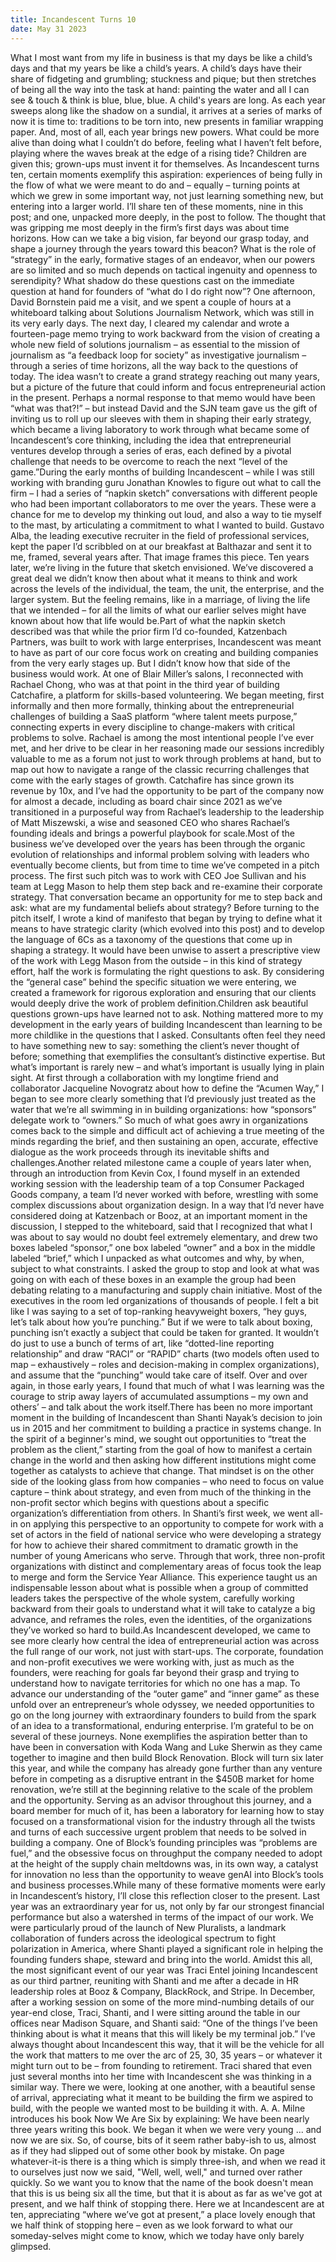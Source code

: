 ```yaml
---
title: Incandescent Turns 10
date: May 31 2023
---
```


What I most want from my life in business is that my days be like a child’s days and that my years be like a child’s years. A child’s days have their share of fidgeting and grumbling; stuckness and pique; but then stretches of being all the way into the task at hand: painting the water and all I can see & touch & think is blue, blue, blue. A child's years are long. As each year sweeps along like the shadow on a sundial, it arrives at a series of marks of now it is time to: traditions to be torn into, new presents in familiar wrapping paper. And, most of all, each year brings new powers. What could be more alive than doing what I couldn’t do before, feeling what I haven’t felt before, playing where the waves break at the edge of a rising tide? Children are given this; grown-ups must invent it for themselves. As Incandescent turns ten, certain moments exemplify this aspiration: experiences of being fully in the flow of what we were meant to do and – equally – turning points at which we grew in some important way, not just learning something new, but entering into a larger world. I’ll share ten of these moments, nine in this post; and one, unpacked more deeply, in the post to follow. The thought that was gripping me most deeply in the firm’s first days was about time horizons. How can we take a big vision, far beyond our grasp today, and shape a journey through the years toward this beacon? What is the role of “strategy” in the early, formative stages of an endeavor, when our powers are so limited and so much depends on tactical ingenuity and openness to serendipity? What shadow do these questions cast on the immediate question at hand for founders of “what do I do right now”? One afternoon, David Bornstein paid me a visit, and we spent a couple of hours at a whiteboard talking about Solutions Journalism Network, which was still in its very early days. The next day, I cleared my calendar and wrote a fourteen-page memo trying to work backward from the vision of creating a whole new field of solutions journalism – as essential to the mission of journalism as “a feedback loop for society” as investigative journalism – through a series of time horizons, all the way back to the questions of today. The idea wasn’t to create a grand strategy reaching out many years, but a picture of the future that could inform and focus entrepreneurial action in the present. Perhaps a normal response to that memo would have been “what was that?!” – but instead David and the SJN team gave us the gift of inviting us to roll up our sleeves with them in shaping their early strategy, which became a living laboratory to work through what became some of Incandescent’s core thinking, including the idea that entrepreneurial ventures develop through a series of eras, each defined by a pivotal challenge that needs to be overcome to reach the next “level of the game.”During the early months of building Incandescent – while I was still working with branding guru Jonathan Knowles to figure out what to call the firm – I had a series of “napkin sketch” conversations with different people who had been important collaborators to me over the years. These were a chance for me to develop my thinking out loud, and also a way to tie myself to the mast, by articulating a commitment to what I wanted to build. Gustavo Alba, the leading executive recruiter in the field of professional services, kept the paper I’d scribbled on at our breakfast at Balthazar and sent it to me, framed, several years after. That image frames this piece. Ten years later, we’re living in the future that sketch envisioned. We’ve discovered a great deal we didn’t know then about what it means to think and work across the levels of the individual, the team, the unit, the enterprise, and the larger system. But the feeling remains, like in a marriage, of living the life that we intended – for all the limits of what our earlier selves might have known about how that life would be.Part of what the napkin sketch described was that while the prior firm I’d co-founded, Katzenbach Partners, was built to work with large enterprises, Incandescent was meant to have as part of our core focus work on creating and building companies from the very early stages up. But I didn’t know how that side of the business would work. At one of Blair Miller’s salons, I reconnected with Rachael Chong, who was at that point in the third year of building Catchafire, a platform for skills-based volunteering. We began meeting, first informally and then more formally, thinking about the entrepreneurial challenges of building a SaaS platform “where talent meets purpose,” connecting experts in every discipline to change-makers with critical problems to solve. Rachael is among the most intentional people I’ve ever met, and her drive to be clear in her reasoning made our sessions incredibly valuable to me as a forum not just to work through problems at hand, but to map out how to navigate a range of the classic recurring challenges that come with the early stages of growth. Catchafire has since grown its revenue by 10x, and I’ve had the opportunity to be part of the company now for almost a decade, including as board chair since 2021 as we’ve transitioned in a purposeful way from Rachael’s leadership to the leadership of Matt Miszewski, a wise and seasoned CEO who shares Rachael’s founding ideals and brings a powerful playbook for scale.Most of the business we’ve developed over the years has been through the organic evolution of relationships and informal problem solving with leaders who eventually become clients, but from time to time we’ve competed in a pitch process. The first such pitch was to work with CEO Joe Sullivan and his team at Legg Mason to help them step back and re-examine their corporate strategy. That conversation became an opportunity for me to step back and ask: what are my fundamental beliefs about strategy? Before turning to the pitch itself, I wrote a kind of manifesto that began by trying to define what it means to have strategic clarity (which evolved into this post) and to develop the language of 6Cs as a taxonomy of the questions that come up in shaping a strategy. It would have been unwise to assert a prescriptive view of the work with Legg Mason from the outside – in this kind of strategy effort, half the work is formulating the right questions to ask. By considering the “general case” behind the specific situation we were entering, we created a framework for rigorous exploration and ensuring that our clients would deeply drive the work of problem definition.Children ask beautiful questions grown-ups have learned not to ask. Nothing mattered more to my development in the early years of building Incandescent than learning to be more childlike in the questions that I asked. Consultants often feel they need to have something new to say: something the client’s never thought of before; something that exemplifies the consultant’s distinctive expertise. But what’s important is rarely new – and what’s important is usually lying in plain sight. At first through a collaboration with my longtime friend and collaborator Jacqueline Novogratz about how to define the “Acumen Way,” I began to see more clearly something that I’d previously just treated as the water that we’re all swimming in in building organizations: how “sponsors” delegate work to “owners.” So much of what goes awry in organizations comes back to the simple and difficult act of achieving a true meeting of the minds regarding the brief, and then sustaining an open, accurate, effective dialogue as the work proceeds through its inevitable shifts and challenges.Another related milestone came a couple of years later when, through an introduction from Kevin Cox, I found myself in an extended working session with the leadership team of a top Consumer Packaged Goods company, a team I’d never worked with before, wrestling with some complex discussions about organization design. In a way that I’d never have considered doing at Katzenbach or Booz, at an important moment in the discussion, I stepped to the whiteboard, said that I recognized that what I was about to say would no doubt feel extremely elementary, and drew two boxes labeled “sponsor,” one box labeled “owner” and a box in the middle labeled “brief,” which I unpacked as what outcomes and why, by when, subject to what constraints. I asked the group to stop and look at what was going on with each of these boxes in an example the group had been debating relating to a manufacturing and supply chain initiative. Most of the executives in the room led organizations of thousands of people. I felt a bit like I was saying to a set of top-ranking heavyweight boxers, “hey guys, let’s talk about how you’re punching.” But if we were to talk about boxing, punching isn’t exactly a subject that could be taken for granted. It wouldn’t do just to use a bunch of terms of art, like “dotted-line reporting relationship” and draw “RACI” or “RAPID” charts (two models often used to map – exhaustively – roles and decision-making in complex organizations), and assume that the “punching” would take care of itself. Over and over again, in those early years, I found that much of what I was learning was the courage to strip away layers of accumulated assumptions – my own and others’ – and talk about the work itself.There has been no more important moment in the building of Incandescent than Shanti Nayak’s decision to join us in 2015 and her commitment to building a practice in systems change. In the spirit of a beginner's mind, we sought out opportunities to “treat the problem as the client,” starting from the goal of how to manifest a certain change in the world and then asking how different institutions might come together as catalysts to achieve that change. That mindset is on the other side of the looking glass from how companies – who need to focus on value capture – think about strategy, and even from much of the thinking in the non-profit sector which begins with questions about a specific organization’s differentiation from others. In Shanti’s first week, we went all-in on applying this perspective to an opportunity to compete for work with a set of actors in the field of national service who were developing a strategy for how to achieve their shared commitment to dramatic growth in the number of young Americans who serve. Through that work, three non-profit organizations with distinct and complementary areas of focus took the leap to merge and form the Service Year Alliance. This experience taught us an indispensable lesson about what is possible when a group of committed leaders takes the perspective of the whole system, carefully working backward from their goals to understand what it will take to catalyze a big advance, and reframes the roles, even the identities, of the organizations they’ve worked so hard to build.As Incandescent developed, we came to see more clearly how central the idea of entrepreneurial action was across the full range of our work, not just with start-ups. The corporate, foundation and non-profit executives we were working with, just as much as the founders, were reaching for goals far beyond their grasp and trying to understand how to navigate territories for which no one has a map. To advance our understanding of the “outer game” and “inner game” as these unfold over an entrepreneur’s whole odyssey, we needed opportunities to go on the long journey with extraordinary founders to build from the spark of an idea to a transformational, enduring enterprise. I’m grateful to be on several of these journeys. None exemplifies the aspiration better than to have been in conversation with Koda Wang and Luke Sherwin as they came together to imagine and then build Block Renovation. Block will turn six later this year, and while the company has already gone further than any venture before in competing as a disruptive entrant in the $450B market for home renovation, we’re still at the beginning relative to the scale of the problem and the opportunity. Serving as an advisor throughout this journey, and a board member for much of it, has been a laboratory for learning how to stay focused on a transformational vision for the industry through all the twists and turns of each successive urgent problem that needs to be solved in building a company. One of Block’s founding principles was “problems are fuel,” and the obsessive focus on throughput the company needed to adopt at the height of the supply chain meltdowns was, in its own way, a catalyst for innovation no less than the opportunity to weave genAI into Block’s tools and business processes.While many of these formative moments were early in Incandescent’s history, I’ll close this reflection closer to the present. Last year was an extraordinary year for us, not only by far our strongest financial performance but also a watershed in terms of the impact of our work. We were particularly proud of the launch of New Pluralists, a landmark collaboration of funders across the ideological spectrum to fight polarization in America, where Shanti played a significant role in helping the founding funders shape, steward and bring into the world. Amidst this all, the most significant event of our year was Traci Entel joining Incandescent as our third partner, reuniting with Shanti and me after a decade in HR leadership roles at Booz & Company, BlackRock, and Stripe. In December, after a working session on some of the more mind-numbing details of our year-end close, Traci, Shanti, and I were sitting around the table in our offices near Madison Square, and Shanti said: “One of the things I’ve been thinking about is what it means that this will likely be my terminal job.” I’ve always thought about Incandescent this way, that it will be the vehicle for all the work that matters to me over the arc of 25, 30, 35 years – or whatever it might turn out to be – from founding to retirement. Traci shared that even just several months into her time with Incandescent she was thinking in a similar way. There we were, looking at one another, with a beautiful sense of arrival, appreciating what it meant to be building the firm we aspired to build, with the people we wanted most to be building it with. A. A. Milne introduces his book Now We Are Six by explaining: We have been nearly three years writing this book. We began it when we were very young ... and now we are six. So, of course, bits of it seem rather baby-ish to us, almost as if they had slipped out of some other book by mistake. On page whatever-it-is there is a thing which is simply three-ish, and when we read it to ourselves just now we said, "Well, well, well," and turned over rather quickly. So we want you to know that the name of the book doesn't mean that this is us being six all the time, but that it is about as far as we've got at present, and we half think of stopping there. Here we at Incandescent are at ten, appreciating “where we’ve got at present,” a place lovely enough that we half think of stopping here – even as we look forward to what our someday-selves might come to know, which we today have only barely glimpsed.
